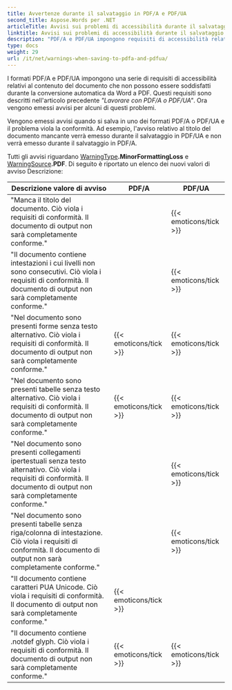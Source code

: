 ```yaml
---
title: Avvertenze durante il salvataggio in PDF/A e PDF/UA
second_title: Aspose.Words per .NET
articleTitle: Avvisi sui problemi di accessibilità durante il salvataggio in PDF/A e PDF/UA
linktitle: Avvisi sui problemi di accessibilità durante il salvataggio in PDF/A e PDF/UA
description: "PDF/A e PDF/UA impongono requisiti di accessibilità relativi al contenuto del documento. Quando si salva in PDF/A o PDF/UA in C# e il problema viola la conformità, viene emesso un avviso."
type: docs
weight: 29
url: /it/net/warnings-when-saving-to-pdfa-and-pdfua/
---
```


I formati PDF/A e PDF/UA impongono una serie di requisiti di accessibilità relativi al contenuto del documento che non possono essere soddisfatti durante la conversione automatica da Word a PDF. Questi requisiti sono descritti nell'articolo precedente *"Lavorare con PDF/A o PDF/UA"*. Ora vengono emessi avvisi per alcuni di questi problemi.

Vengono emessi avvisi quando si salva in uno dei formati PDF/A o PDF/UA e il problema viola la conformità. Ad esempio, l'avviso relativo al titolo del documento mancante verrà emesso durante il salvataggio in PDF/UA e non verrà emesso durante il salvataggio in PDF/A.

Tutti gli avvisi riguardano [WarningType](https://reference.aspose.com/words/it/net/aspose.words/warningtype/)**.MinorFormattingLoss** e [WarningSource](https://reference.aspose.com/words/it/net/aspose.words/warningsource/)**.PDF**. Di seguito è riportato un elenco dei nuovi valori di avviso Descrizione:

|  Descrizione valore di avviso |  PDF/A |  PDF/UA |
|  ------------------------------------------------------------  |  ----------------------  |  ----------------------  |
|  "Manca il titolo del documento. Ciò viola i requisiti di conformità. Il documento di output non sarà completamente conforme." |                          |   {{< emoticons/tick >}}  |
|  "Il documento contiene intestazioni i cui livelli non sono consecutivi. Ciò viola i requisiti di conformità. Il documento di output non sarà completamente conforme." |                          |   {{< emoticons/tick >}}  |
|  "Nel documento sono presenti forme senza testo alternativo. Ciò viola i requisiti di conformità. Il documento di output non sarà completamente conforme." |   {{< emoticons/tick >}}  |   {{< emoticons/tick >}}  |
|  "Nel documento sono presenti tabelle senza testo alternativo. Ciò viola i requisiti di conformità. Il documento di output non sarà completamente conforme." |   {{< emoticons/tick >}}  |   {{< emoticons/tick >}}  |
|  "Nel documento sono presenti collegamenti ipertestuali senza testo alternativo. Ciò viola i requisiti di conformità. Il documento di output non sarà completamente conforme." |                          |   {{< emoticons/tick >}}  |
|  "Nel documento sono presenti tabelle senza riga/colonna di intestazione. Ciò viola i requisiti di conformità. Il documento di output non sarà completamente conforme." |                          |   {{< emoticons/tick >}}  |
|  "Il documento contiene caratteri PUA Unicode. Ciò viola i requisiti di conformità. Il documento di output non sarà completamente conforme." |   {{< emoticons/tick >}}  |                          |
|  "Il documento contiene .notdef glyph. Ciò viola i requisiti di conformità. Il documento di output non sarà completamente conforme." |   {{< emoticons/tick >}}  |   {{< emoticons/tick >}}  |